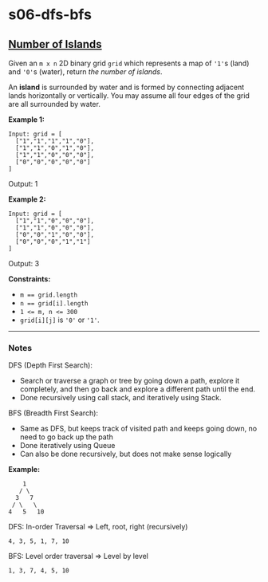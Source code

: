 # s06-dfs-bfs

## [Number of Islands](https://leetcode.com/problems/number-of-islands/)

Given an `m x n` 2D binary grid `grid` which represents a map of `'1'`s (land) and `'0'`s (water), return _the number of islands_.

An **island** is surrounded by water and is formed by connecting adjacent lands horizontally or vertically. You may assume all four edges of the grid are all surrounded by water.

**Example 1:**
```
Input: grid = [
  ["1","1","1","1","0"],
  ["1","1","0","1","0"],
  ["1","1","0","0","0"],
  ["0","0","0","0","0"]
]
```
Output: 1

**Example 2:**
```
Input: grid = [
  ["1","1","0","0","0"],
  ["1","1","0","0","0"],
  ["0","0","1","0","0"],
  ["0","0","0","1","1"]
]
```
Output: 3
 

**Constraints:**

* `m == grid.length`
* `n == grid[i].length`
* `1 <= m, n <= 300`
* `grid[i][j]` is `'0'` or `'1'`.

***

### Notes

DFS (Depth First Search):
* Search or traverse a graph or tree by going down a path, explore it completely, and then go back and explore a different path until the end.
* Done recursively using call stack, and iteratively using Stack.
    

BFS (Breadth First Search):
* Same as DFS, but keeps track of visited path and keeps going down, no need to go back up the path
* Done iteratively using Queue
* Can also be done recursively, but does not make sense logically


**Example:**
```
    1
   / \
  3   7
 / \   \
4   5   10
```

DFS:
    In-order Traversal => Left, root, right (recursively)

`4, 3, 5, 1, 7, 10`

BFS:
    Level order traversal => Level by level

`1, 3, 7, 4, 5, 10`
